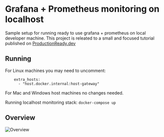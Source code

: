# Grafana + Prometheus monitoring on localhost
Sample setup for running ready to use grafana + prometheus on local developer machine. This project is releated to a small and focused tutorial published on [ProductionReady.dev](https://productionready.dev)

## Running
For Linux machines you may need to uncomment:
```
    extra_hosts:
      - "host.docker.internal:host-gateway"
```
For Mac and Windows host machines no changes needed.

Running localhost monitoring stack:
```docker-compose up```

## Overview
![Overview](http://www.plantuml.com/plantuml/proxy?src=https://raw.githubusercontent.com/rutkowskij/tutorials/master/localhost-metrics-prometheus/overview.iuml)

